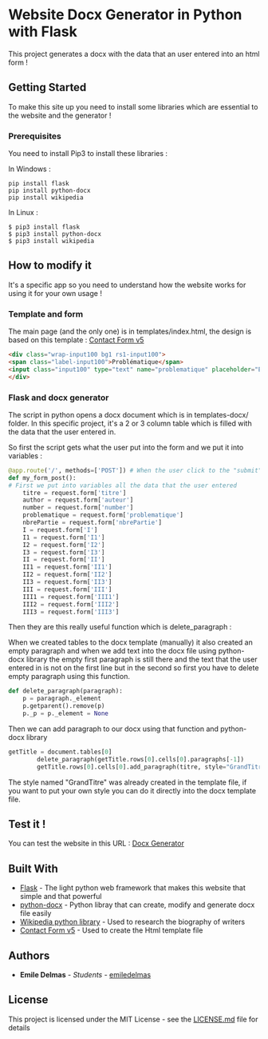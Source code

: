 # Website Docx Generator in Python with Flask

This project generates a docx with the data that an user entered into an html form !

## Getting Started

To make this site up you need to install some libraries which are essential to the website and the generator ! 

### Prerequisites

You need to install Pip3 to install these libraries : 

In Windows :
```
pip install flask
pip install python-docx
pip install wikipedia
```
In Linux :
```
$ pip3 install flask
$ pip3 install python-docx
$ pip3 install wikipedia
```

## How to modify it

It's a specific app so you need to understand how the website works for using it for your own usage !

### Template and form

The main page (and the only one) is in templates/index.html, the design is based on this template :
[Contact Form v5](https://github.com/lululinda/weapp/tree/master/Lista%20de%20asistencia/ContactFrom_v5%202)

```html
<div class="wrap-input100 bg1 rs1-input100">
<span class="label-input100">Problématique</span>
<input class="input100" type="text" name="problematique" placeholder="Entrer la problématique">
</div>
```

### Flask and docx generator

The script in python opens a docx document which is in templates-docx/ folder. 
In this specific project, it's a 2 or 3 column table which is filled with the data that the user entered in.

So first the script gets what the user put into the form and we put it into variables :

```python
@app.route('/', methods=['POST']) # When the user click to the "submit" button
def my_form_post():
# First we put into variables all the data that the user entered
    titre = request.form['titre']
    author = request.form['auteur']
    number = request.form['number']
    problematique = request.form['problematique']
    nbrePartie = request.form['nbrePartie']
    I = request.form['I']
    I1 = request.form['I1']
    I2 = request.form['I2']
    I3 = request.form['I3']
    II = request.form['II']
    II1 = request.form['II1']
    II2 = request.form['II2']
    II3 = request.form['II3']
    III = request.form['III']
    III1 = request.form['III1']
    III2 = request.form['III2']
    III3 = request.form['III3']
```

Then they are this really useful function which is delete_paragraph :

When we created tables to the docx template (manually) it also created an empty paragraph
and when we add text into the docx file using python-docx library the empty first paragraph is still there and
the text that the user entered in is not on the first line but in the second so first you have to delete empty paragraph
using this function.

```python
def delete_paragraph(paragraph):
    p = paragraph._element
    p.getparent().remove(p)
    p._p = p._element = None
```

Then we can add paragraph to our docx using that function and python-docx library

```python
getTitle = document.tables[0]
        delete_paragraph(getTitle.rows[0].cells[0].paragraphs[-1])
        getTitle.rows[0].cells[0].add_paragraph(titre, style="GrandTitre")
```
The style named "GrandTitre" was already created in the template file, if you want to put your own style you can do it
directly into the docx template file.

## Test it !

You can test the website in this URL : [Docx Generator](https://veksor.pythonanywhere.com/)

## Built With

* [Flask](http://flask.pocoo.org/) - The light python web framework that makes this website that simple and that powerful
* [python-docx](https://python-docx.readthedocs.io/en/latest/) - Python libray that can create, modify and generate docx file easily
* [Wikipedia python library](https://pypi.org/project/wikipedia/) - Used to research the biography of writers
* [Contact Form v5](https://github.com/lululinda/weapp/tree/master/Lista%20de%20asistencia/ContactFrom_v5%202) - Used to create the Html template file

## Authors

* **Emile Delmas** - *Students* - [emiledelmas](https://github.com/emiledelmas)

## License

This project is licensed under the MIT License - see the [LICENSE.md](LICENSE.md) file for details

